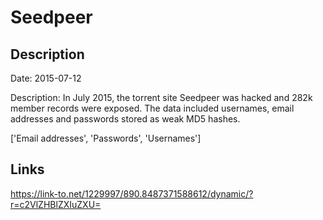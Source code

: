 # Seedpeer

## Description

Date: 2015-07-12

Description:
In July 2015, the torrent site Seedpeer was hacked and 282k member records were exposed. The data included usernames, email addresses and passwords stored as weak MD5 hashes.


['Email addresses', 'Passwords', 'Usernames']

## Links

https://link-to.net/1229997/890.8487371588612/dynamic/?r=c2VlZHBlZXIuZXU=